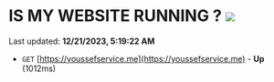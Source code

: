 # IS MY WEBSITE RUNNING ? [![](https://img.shields.io/static/v1?label=Sponsor&message=%E2%9D%A4&logo=GitHub&color=%23fe8e86)](https://github.com/sponsors/<username>)

Last updated: **12/21/2023, 5:19:22 AM**

- `GET` [https://youssefservice.me](https://youssefservice.me) - **Up** (1012ms)
